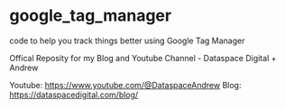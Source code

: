 # google_tag_manager
code to help you track things better using Google Tag Manager

Offical Reposity for my Blog and Youtube Channel - Dataspace Digital + Andrew

Youtube: https://www.youtube.com/@DataspaceAndrew
Blog: https://dataspacedigital.com/blog/
